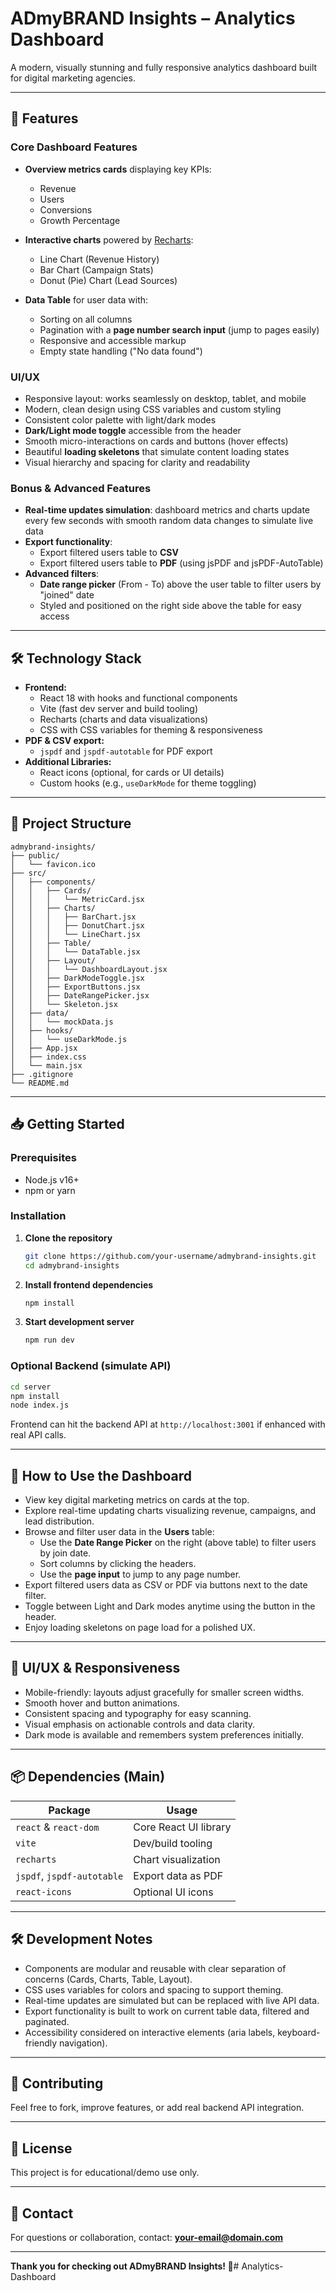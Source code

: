 # ADmyBRAND Insights – Analytics Dashboard

A modern, visually stunning and fully responsive analytics dashboard built for digital marketing agencies.

---

## 🚀 Features

### Core Dashboard Features
- **Overview metrics cards** displaying key KPIs:
  - Revenue
  - Users
  - Conversions
  - Growth Percentage

- **Interactive charts** powered by [Recharts](https://recharts.org/):
  - Line Chart (Revenue History)
  - Bar Chart (Campaign Stats)
  - Donut (Pie) Chart (Lead Sources)

- **Data Table** for user data with:
  - Sorting on all columns
  - Pagination with a **page number search input** (jump to pages easily)
  - Responsive and accessible markup
  - Empty state handling ("No data found")

### UI/UX
- Responsive layout: works seamlessly on desktop, tablet, and mobile
- Modern, clean design using CSS variables and custom styling
- Consistent color palette with light/dark modes
- **Dark/Light mode toggle** accessible from the header
- Smooth micro-interactions on cards and buttons (hover effects)
- Beautiful **loading skeletons** that simulate content loading states
- Visual hierarchy and spacing for clarity and readability

### Bonus & Advanced Features
- **Real-time updates simulation**: dashboard metrics and charts update every few seconds with smooth random data changes to simulate live data
- **Export functionality**:
  - Export filtered users table to **CSV**
  - Export filtered users table to **PDF** (using jsPDF and jsPDF-AutoTable)
- **Advanced filters**:
  - **Date range picker** (From - To) above the user table to filter users by "joined" date
  - Styled and positioned on the right side above the table for easy access

---

## 🛠️ Technology Stack

- **Frontend:**
  - React 18 with hooks and functional components
  - Vite (fast dev server and build tooling)
  - Recharts (charts and data visualizations)
  - CSS with CSS variables for theming & responsiveness
- **PDF & CSV export:**
  - `jspdf` and `jspdf-autotable` for PDF export
- **Additional Libraries:**
  - React icons (optional, for cards or UI details)
  - Custom hooks (e.g., `useDarkMode` for theme toggling)

---

## 📁 Project Structure

```
admybrand-insights/
├── public/
│   └── favicon.ico
├── src/
│   ├── components/
│   │   ├── Cards/
│   │   │   └── MetricCard.jsx
│   │   ├── Charts/
│   │   │   ├── BarChart.jsx
│   │   │   ├── DonutChart.jsx
│   │   │   └── LineChart.jsx
│   │   ├── Table/
│   │   │   └── DataTable.jsx
│   │   ├── Layout/
│   │   │   └── DashboardLayout.jsx
│   │   ├── DarkModeToggle.jsx
│   │   ├── ExportButtons.jsx
│   │   ├── DateRangePicker.jsx
│   │   └── Skeleton.jsx
│   ├── data/
│   │   └── mockData.js
│   ├── hooks/
│   │   └── useDarkMode.js
│   ├── App.jsx
│   ├── index.css
│   └── main.jsx
├── .gitignore
└── README.md
```

---

## 📥 Getting Started

### Prerequisites

- Node.js v16+
- npm or yarn

### Installation

1. **Clone the repository**
   ```bash
   git clone https://github.com/your-username/admybrand-insights.git
   cd admybrand-insights
   ```

2. **Install frontend dependencies**
   ```bash
   npm install
   ```

3. **Start development server**
   ```bash
   npm run dev
   ```

### Optional Backend (simulate API)

```bash
cd server
npm install
node index.js
```

Frontend can hit the backend API at `http://localhost:3001` if enhanced with real API calls.

---

## 🔎 How to Use the Dashboard

- View key digital marketing metrics on cards at the top.
- Explore real-time updating charts visualizing revenue, campaigns, and lead distribution.
- Browse and filter user data in the **Users** table:
  - Use the **Date Range Picker** on the right (above table) to filter users by join date.
  - Sort columns by clicking the headers.
  - Use the **page input** to jump to any page number.
- Export filtered users data as CSV or PDF via buttons next to the date filter.
- Toggle between Light and Dark modes anytime using the button in the header.
- Enjoy loading skeletons on page load for a polished UX.

---

## 🎨 UI/UX & Responsiveness

- Mobile-friendly: layouts adjust gracefully for smaller screen widths.
- Smooth hover and button animations.
- Consistent spacing and typography for easy scanning.
- Visual emphasis on actionable controls and data clarity.
- Dark mode is available and remembers system preferences initially.

---

## 📦 Dependencies (Main)

| Package             | Usage                                 |
|---------------------|-------------------------------------|
| `react` & `react-dom` | Core React UI library               |
| `vite`              | Dev/build tooling                    |
| `recharts`          | Chart visualization                  |
| `jspdf`, `jspdf-autotable` | Export data as PDF              |
| `react-icons`       | Optional UI icons                    |

---

## 🛠️ Development Notes

- Components are modular and reusable with clear separation of concerns (Cards, Charts, Table, Layout).
- CSS uses variables for colors and spacing to support theming.
- Real-time updates are simulated but can be replaced with live API data.
- Export functionality is built to work on current table data, filtered and paginated.
- Accessibility considered on interactive elements (aria labels, keyboard-friendly navigation).

---

## 🤝 Contributing

Feel free to fork, improve features, or add real backend API integration.

---

## 📄 License

This project is for educational/demo use only.

---

## 📧 Contact

For questions or collaboration, contact: **your-email@domain.com**

---

**Thank you for checking out ADmyBRAND Insights! 🚀**#   A n a l y t i c s - D a s h b o a r d  
 